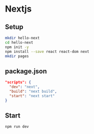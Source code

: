 # Nextjs

## Setup

```bash
mkdir hello-next
cd hello-next
npm init -y
npm install --save react react-dom next
mkdir pages
```

## package.json

```json
"scripts": {
  "dev": "next",
  "build": "next build",
  "start": "next start"
}
```

## Start

```bash
npm run dev
```